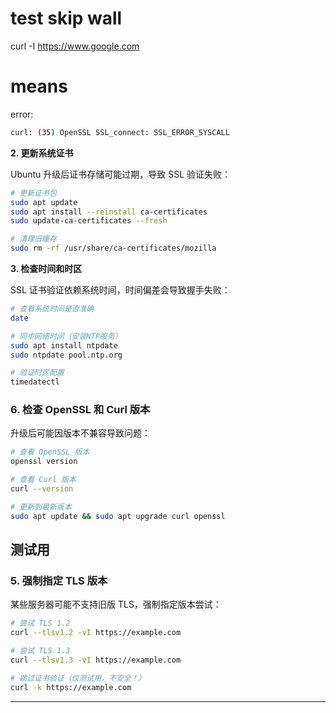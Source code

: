 
# test skip wall
curl -I https://www.google.com


# means
error: 
```bash
curl: (35) OpenSSL SSL_connect: SSL_ERROR_SYSCALL
```


**2. 更新系统证书**

Ubuntu 升级后证书存储可能过期，导致 SSL 验证失败：

```bash
# 更新证书包
sudo apt update
sudo apt install --reinstall ca-certificates
sudo update-ca-certificates --fresh

# 清理旧缓存
sudo rm -rf /usr/share/ca-certificates/mozilla
```

**3. 检查时间和时区**

SSL 证书验证依赖系统时间，时间偏差会导致握手失败：

```bash
# 查看系统时间是否准确
date

# 同步网络时间（安装NTP服务）
sudo apt install ntpdate
sudo ntpdate pool.ntp.org

# 验证时区配置
timedatectl
```

### **6. 检查 OpenSSL 和 Curl 版本**

升级后可能因版本不兼容导致问题：

```bash
# 查看 OpenSSL 版本
openssl version

# 查看 Curl 版本
curl --version

# 更新到最新版本
sudo apt update && sudo apt upgrade curl openssl
```

## 测试用
### **5. 强制指定 TLS 版本**

某些服务器可能不支持旧版 TLS，强制指定版本尝试：

```bash
# 尝试 TLS 1.2
curl --tlsv1.2 -vI https://example.com

# 尝试 TLS 1.3
curl --tlsv1.3 -vI https://example.com

# 跳过证书验证（仅测试用，不安全！）
curl -k https://example.com
```

---


